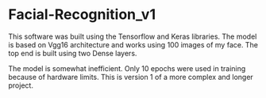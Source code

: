 # Facial-Recognition_v1
This software was built using the Tensorflow and Keras libraries. The model is based on Vgg16 architecture and works using 100 images of my face. The top end is built using two Dense layers. 

The model is somewhat inefficient. Only 10 epochs were used in training because of hardware limits. This is version 1 of a more complex and longer project.
